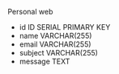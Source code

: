 Personal web
* id    ID SERIAL PRIMARY KEY
* name    VARCHAR(255)
* email   VARCHAR(255)
* subject     VARCHAR(255)
* message     TEXT